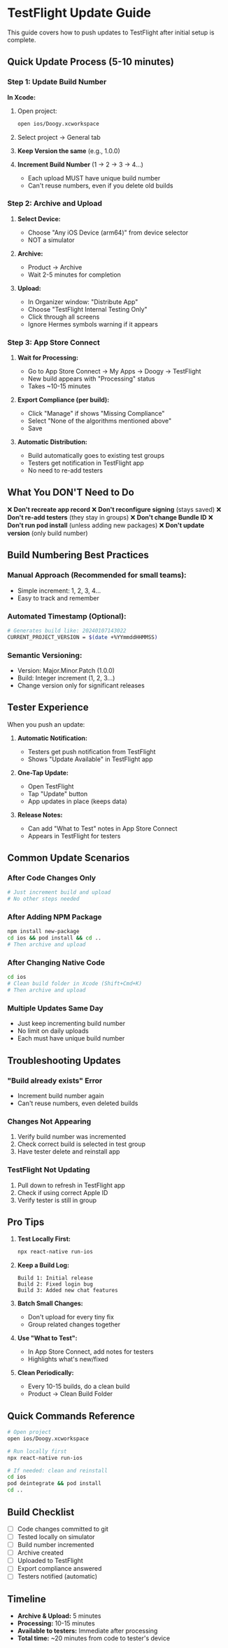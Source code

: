 # TestFlight Update Guide

This guide covers how to push updates to TestFlight after initial setup is complete.

## Quick Update Process (5-10 minutes)

### Step 1: Update Build Number

**In Xcode:**
1. Open project:
   ```bash
   open ios/Doogy.xcworkspace
   ```

2. Select project → General tab
3. **Keep Version the same** (e.g., 1.0.0)
4. **Increment Build Number** (1 → 2 → 3 → 4...)
   - Each upload MUST have unique build number
   - Can't reuse numbers, even if you delete old builds

### Step 2: Archive and Upload

1. **Select Device:**
   - Choose "Any iOS Device (arm64)" from device selector
   - NOT a simulator

2. **Archive:**
   - Product → Archive
   - Wait 2-5 minutes for completion

3. **Upload:**
   - In Organizer window: "Distribute App"
   - Choose "TestFlight Internal Testing Only"
   - Click through all screens
   - Ignore Hermes symbols warning if it appears

### Step 3: App Store Connect

1. **Wait for Processing:**
   - Go to App Store Connect → My Apps → Doogy → TestFlight
   - New build appears with "Processing" status
   - Takes ~10-15 minutes

2. **Export Compliance (per build):**
   - Click "Manage" if shows "Missing Compliance"
   - Select "None of the algorithms mentioned above"
   - Save

3. **Automatic Distribution:**
   - Build automatically goes to existing test groups
   - Testers get notification in TestFlight app
   - No need to re-add testers

## What You DON'T Need to Do

❌ **Don't recreate app record**
❌ **Don't reconfigure signing** (stays saved)
❌ **Don't re-add testers** (they stay in groups)
❌ **Don't change Bundle ID**
❌ **Don't run pod install** (unless adding new packages)
❌ **Don't update version** (only build number)

## Build Numbering Best Practices

### Manual Approach (Recommended for small teams):
- Simple increment: 1, 2, 3, 4...
- Easy to track and remember

### Automated Timestamp (Optional):
```bash
# Generates build like: 20240107143022
CURRENT_PROJECT_VERSION = $(date +%YYmmddHHMMSS)
```

### Semantic Versioning:
- Version: Major.Minor.Patch (1.0.0)
- Build: Integer increment (1, 2, 3...)
- Change version only for significant releases

## Tester Experience

When you push an update:

1. **Automatic Notification:**
   - Testers get push notification from TestFlight
   - Shows "Update Available" in TestFlight app

2. **One-Tap Update:**
   - Open TestFlight
   - Tap "Update" button
   - App updates in place (keeps data)

3. **Release Notes:**
   - Can add "What to Test" notes in App Store Connect
   - Appears in TestFlight for testers

## Common Update Scenarios

### After Code Changes Only
```bash
# Just increment build and upload
# No other steps needed
```

### After Adding NPM Package
```bash
npm install new-package
cd ios && pod install && cd ..
# Then archive and upload
```

### After Changing Native Code
```bash
cd ios
# Clean build folder in Xcode (Shift+Cmd+K)
# Then archive and upload
```

### Multiple Updates Same Day
- Just keep incrementing build number
- No limit on daily uploads
- Each must have unique build number

## Troubleshooting Updates

### "Build already exists" Error
- Increment build number again
- Can't reuse numbers, even deleted builds

### Changes Not Appearing
1. Verify build number was incremented
2. Check correct build is selected in test group
3. Have tester delete and reinstall app

### TestFlight Not Updating
1. Pull down to refresh in TestFlight app
2. Check if using correct Apple ID
3. Verify tester is still in group

## Pro Tips

1. **Test Locally First:**
   ```bash
   npx react-native run-ios
   ```

2. **Keep a Build Log:**
   ```
   Build 1: Initial release
   Build 2: Fixed login bug
   Build 3: Added new chat features
   ```

3. **Batch Small Changes:**
   - Don't upload for every tiny fix
   - Group related changes together

4. **Use "What to Test":**
   - In App Store Connect, add notes for testers
   - Highlights what's new/fixed

5. **Clean Periodically:**
   - Every 10-15 builds, do a clean build
   - Product → Clean Build Folder

## Quick Commands Reference

```bash
# Open project
open ios/Doogy.xcworkspace

# Run locally first
npx react-native run-ios

# If needed: clean and reinstall
cd ios
pod deintegrate && pod install
cd ..
```

## Build Checklist

- [ ] Code changes committed to git
- [ ] Tested locally on simulator
- [ ] Build number incremented
- [ ] Archive created
- [ ] Uploaded to TestFlight
- [ ] Export compliance answered
- [ ] Testers notified (automatic)

## Timeline

- **Archive & Upload:** 5 minutes
- **Processing:** 10-15 minutes
- **Available to testers:** Immediate after processing
- **Total time:** ~20 minutes from code to tester's device